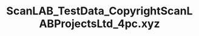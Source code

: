 ---
layout: default
category: bts
tags: ["openFrameworks","lidar"]
video: "https://player.vimeo.com/video/137749741?badge=0&amp;autopause=0&amp;player_id=0&amp;app_id=72231"
title: "ScanLAB_TestData_CopyrightScanLABProjectsLtd_4pc.xyz"
thumbnail: "https://i.vimeocdn.com/video/532784281_295x166.jpg?r=pad"
description: | 
  The 4% xyz file is 97.8mb
  It contains 1,674,768 points
  When not doing a screen-capture, the app runs at around 60fps(!) on my Macbook Pro.
---